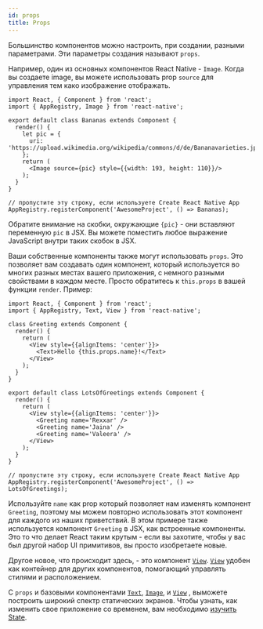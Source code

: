 ```yaml
---
id: props
title: Props
---
```


Большинство компонентов можно настроить, при создании, разными параметрами. Эти параметры создания называют `props`.

Например, один из основных компонентов React Native - `Image`. Когда вы создаете image, вы можете использовать prop `source` для управления тем како изображение отображать.

```ReactNativeWebPlayer
import React, { Component } from 'react';
import { AppRegistry, Image } from 'react-native';

export default class Bananas extends Component {
  render() {
    let pic = {
      uri: 'https://upload.wikimedia.org/wikipedia/commons/d/de/Bananavarieties.jpg'
    };
    return (
      <Image source={pic} style={{width: 193, height: 110}}/>
    );
  }
}

// пропустите эту строку, если используете Create React Native App
AppRegistry.registerComponent('AwesomeProject', () => Bananas);
```

Обратите внимание на скобки, окружающие `{pic}` - они вставляют переменную `pic` в JSX. Вы можете поместить любое выражение JavaScript внутри таких скобок в JSX.

Ваши собственные компоненты также могут использовать `props`. Это позволяет вам создавать один компонент, который используется во многих разных местах вашего приложения, с немного разными свойствами в каждом месте. Просто обратитесь к `this.props` в вашей функции `render`. Пример:

```ReactNativeWebPlayer
import React, { Component } from 'react';
import { AppRegistry, Text, View } from 'react-native';

class Greeting extends Component {
  render() {
    return (
      <View style={{alignItems: 'center'}}>
        <Text>Hello {this.props.name}!</Text>
      </View>
    );
  }
}

export default class LotsOfGreetings extends Component {
  render() {
    return (
      <View style={{alignItems: 'center'}}>
        <Greeting name='Rexxar' />
        <Greeting name='Jaina' />
        <Greeting name='Valeera' />
      </View>
    );
  }
}

// пропустите эту строку, если используете Create React Native App
AppRegistry.registerComponent('AwesomeProject', () => LotsOfGreetings);
```

Используйте `name` как prop который позволяет нам изменять компонент `Greeting`, поэтому мы можем повторно использовать этот компонент для каждого из наших приветствий. В этом примере также используется компонент `Greeting` в JSX, как встроенные компоненты. Это то что делает React таким крутым - если вы захотите, чтобы у вас был другой набор UI примитивов, вы просто изобретаете новые.

Другое новое, что происходит здесь, - это компонент [`View`](view.md).  [`View`](view.md) удобен как контейнер для других компонентов, помогающий управлять стилями и расположением.

С `props` и базовыми компонентами [`Text`](text.md), [`Image`](image.md), и [`View`](view.md) , выможете построить широкий спектр статических экранов. Чтобы узнать, как изменить свое приложение со временем, вам необходимо [изучить State](state.md).
